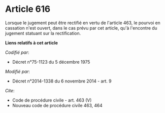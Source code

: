 # Article 616

Lorsque le jugement peut être rectifié en vertu de l'article 463, le pourvoi en cassation n'est ouvert, dans le cas prévu par
cet article, qu'à l'encontre du jugement statuant sur la rectification.

**Liens relatifs à cet article**

_Codifié par_:

  - Décret n°75-1123 du 5 décembre 1975

_Modifié par_:

  - Décret n°2014-1338 du 6 novembre 2014 - art. 9

_Cite_:

  - Code de procédure civile - art. 463 (V)
  - Nouveau code de procédure civile 463, 464
